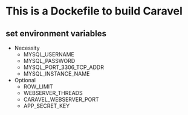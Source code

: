 # This is a Dockefile to build Caravel

## set environment variables
- Necessity
  + MYSQL_USERNAME
  + MYSQL_PASSWORD
  + MYSQL_PORT_3306_TCP_ADDR
  + MYSQL_INSTANCE_NAME
- Optional
  + ROW_LIMIT
  + WEBSERVER_THREADS
  + CARAVEL_WEBSERVER_PORT
  + APP_SECRET_KEY
